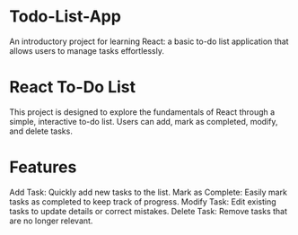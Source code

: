 # Todo-List-App
An introductory project for learning React: a basic to-do list application that allows users to manage tasks effortlessly.

# React To-Do List
This project is designed to explore the fundamentals of React through a simple, interactive to-do list. Users can add, mark as completed, modify, and delete tasks.

# Features
Add Task: Quickly add new tasks to the list.
Mark as Complete: Easily mark tasks as completed to keep track of progress.
Modify Task: Edit existing tasks to update details or correct mistakes.
Delete Task: Remove tasks that are no longer relevant.


